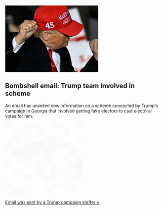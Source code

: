 
![Bombshell email: Trump team involved in scheme](./20220607175844.png)
## Bombshell email: Trump team involved in scheme

An email has unveiled new information on a scheme concocted by Trump's campaign in Georgia that involved getting fake electors to cast electoral votes for him.

![pic](../square_bg.png)

[Email was sent by a Trump campaign staffer »](https://www.yahoo.com/news/email-shows-fake-trump-electors-032630774.html)

